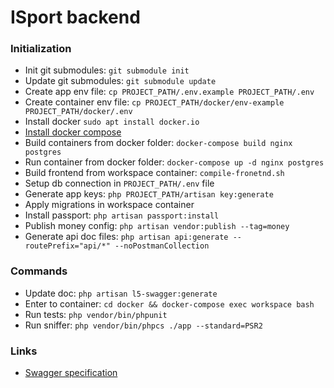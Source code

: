 # ISport backend

### Initialization
* Init git submodules: `git submodule init`
* Update git submodules: `git submodule update`
* Create app env file: `cp PROJECT_PATH/.env.example PROJECT_PATH/.env`
* Create container env file: `cp PROJECT_PATH/docker/env-example PROJECT_PATH/docker/.env`
* Install docker `sudo apt install docker.io`
* [Install docker compose](https://github.com/docker/compose/releases)
* Build containers from docker folder: `docker-compose build nginx postgres`
* Run container from docker folder: `docker-compose up -d nginx postgres`
* Build frontend from workspace container: `compile-fronetnd.sh`
* Setup db connection in `PROJECT_PATH/.env` file
* Generate app keys: `php PROJECT_PATH/artisan key:generate`
* Apply migrations in workspace container
* Install passport: `php artisan passport:install`
* Publish money config: `php artisan vendor:publish --tag=money`
* Generate api doc files: `php artisan api:generate --routePrefix="api/*" --noPostmanCollection`

### Commands
* Update doc: `php artisan l5-swagger:generate`
* Enter to container: `cd docker && docker-compose exec workspace bash`
* Run tests: `php vendor/bin/phpunit`
* Run sniffer: `php vendor/bin/phpcs ./app --standard=PSR2`

### Links
* [Swagger specification](https://swagger.io/docs/specification/about/)